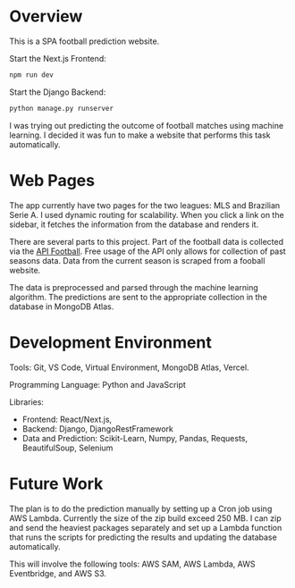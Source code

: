 # Overview

This is a SPA football prediction website.

Start the Next.js Frontend:

```bash
npm run dev
```

Start the Django Backend:

```bash
python manage.py runserver
```

I was trying out predicting the outcome of football matches using machine learning. I decided it was fun to make a website that performs this task automatically.

# Web Pages

The app currently have two pages for the two leagues: MLS and Brazilian Serie A. I used dynamic routing for scalability. When you click a link on the sidebar, it fetches the information from the database and renders it.

There are several parts to this project. Part of the football data is collected via the [API Football](https://www.api-football.com/). Free usage of the API only allows for collection of past seasons data. Data from the current season is scraped from a fooball website.

The data is preprocessed and parsed through the machine learning algorithm. The predictions are sent to the appropriate collection in the database in MongoDB Atlas.

# Development Environment

Tools: Git, VS Code, Virtual Environment, MongoDB Atlas, Vercel.

Programming Language: Python and JavaScript

Libraries:

- Frontend: React/Next.js,
- Backend: Django, DjangoRestFramework
- Data and Prediction: Scikit-Learn, Numpy, Pandas, Requests, BeautifulSoup, Selenium

# Future Work

The plan is to do the prediction manually by setting up a Cron job using AWS Lambda. Currently the size of the zip build exceed 250 MB. I can zip and send the heaviest packages separately and set up a Lambda function that runs the scripts for predicting the results and updating the database automatically.

This will involve the following tools: AWS SAM, AWS Lambda, AWS Eventbridge, and AWS S3.
